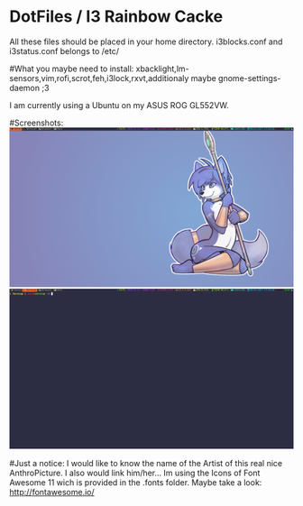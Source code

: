 # DotFiles / I3 Rainbow Cacke
All these files should be placed in your home directory.
i3blocks.conf and i3status.conf belongs to /etc/

#What you maybe need to install:
xbacklight,lm-sensors,vim,rofi,scrot,feh,i3lock,rxvt,additionaly maybe gnome-settings-daemon ;3


I am currently using a Ubuntu on my ASUS ROG GL552VW.

#Screenshots:
![LOL!1!elf? IS THIS A FURRY?](/Pictures/DesktopScreenshot.png?raw=true "LOL?1? Are yu Furry?")
![Terminal](/Pictures/TerminalScreenshot.png?raw=true "Terminal")

#Just a notice:
I would like to know the name of the Artist of this real nice AnthroPicture. I also would link him/her...
Im using the Icons of Font Awesome 11 wich is provided in the .fonts folder.
Maybe take a look: http://fontawesome.io/

